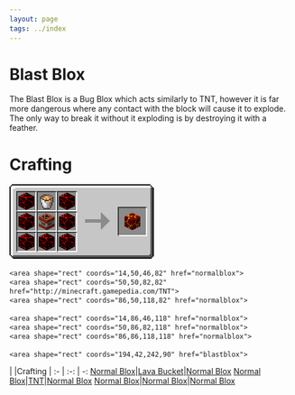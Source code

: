 ```yaml
---
layout: page
tags: ../index
---
```

# Blast Blox

The Blast Blox is a Bug Blox which acts similarly to TNT, however it is far more dangerous where any contact with the block will cause it to explode. The only way to break it without it exploding is by destroying it with a feather.

# Crafting

<img src="../images/crafting/blast_blox.png" usemap="#items">
<map name="items">
    <area shape="rect" coords="14,14,46,46" href="normalblox">
    <area shape="rect" coords="50,14,82,46" href="http://minecraft.gamepedia.com/Lava">
    <area shape="rect" coords="86,14,118,46" href="normalblox">
    
    <area shape="rect" coords="14,50,46,82" href="normalblox">
    <area shape="rect" coords="50,50,82,82" href="http://minecraft.gamepedia.com/TNT">
    <area shape="rect" coords="86,50,118,82" href="normalblox">
    
    <area shape="rect" coords="14,86,46,118" href="normalblox">
    <area shape="rect" coords="50,86,82,118" href="normalblox">
    <area shape="rect" coords="86,86,118,118" href="normalblox">
    
    <area shape="rect" coords="194,42,242,90" href="blastblox">
</map>

| |Crafting |
:- | :-: | -:
[Normal Blox](normalblox.md)|[Lava Bucket](http://minecraft.gamepedia.com/Lava)|[Normal Blox](normalblox.md)
[Normal Blox](normalblox.md)|[TNT](http://minecraft.gamepedia.com/TNT)|[Normal Blox](normalblox.md)
[Normal Blox](normalblox.md)|[Normal Blox](normalblox.md)|[Normal Blox](normalblox.md)
